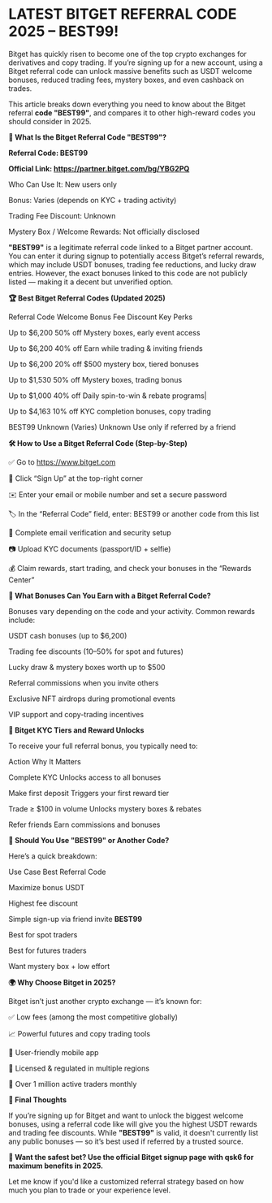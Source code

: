 #  LATEST BITGET REFERRAL CODE 2025 – BEST99!

Bitget has quickly risen to become one of the top crypto exchanges for derivatives and copy trading. If you’re signing up for a new account, using a Bitget referral code can unlock massive benefits such as USDT welcome bonuses, reduced trading fees, mystery boxes, and even cashback on trades.

This article breaks down everything you need to know about the Bitget referral **code "BEST99"**, and compares it to other high-reward codes you should consider in 2025.

**🔑 What Is the Bitget Referral Code "BEST99"?**

**Referral Code: BEST99**

**Official Link: https://partner.bitget.com/bg/YBG2PQ**

Who Can Use It: New users only

Bonus: Varies (depends on KYC + trading activity)

Trading Fee Discount: Unknown

Mystery Box / Welcome Rewards: Not officially disclosed

**"BEST99"** is a legitimate referral code linked to a Bitget partner account. You can enter it during signup to potentially access Bitget’s referral rewards, which may include USDT bonuses, trading fee reductions, and lucky draw entries. However, the exact bonuses linked to this code are not publicly listed — making it a decent but unverified option.

**🏆 Best Bitget Referral Codes (Updated 2025)**

Referral Code	Welcome Bonus	Fee Discount	Key Perks

Up to $6,200	50% off	Mystery boxes, early event access

Up to $6,200	40% off	Earn while trading & inviting friends

Up to $6,200	20% off	$500 mystery box, tiered bonuses

Up to $1,530	50% off	Mystery boxes, trading bonus

Up to $1,000	40% off	Daily spin-to-win & rebate programs|

Up to $4,163	10% off	KYC completion bonuses, copy trading

BEST99	Unknown (Varies)	Unknown	Use only if referred by a friend

**🛠️ How to Use a Bitget Referral Code (Step-by-Step)**

✅ Go to https://www.bitget.com

📝 Click “Sign Up” at the top-right corner

✉️ Enter your email or mobile number and set a secure password

🏷️ In the “Referral Code” field, enter: BEST99 or another code from this list

🔐 Complete email verification and security setup

📷 Upload KYC documents (passport/ID + selfie)

💰 Claim rewards, start trading, and check your bonuses in the “Rewards Center”

**🎁 What Bonuses Can You Earn with a Bitget Referral Code?**

Bonuses vary depending on the code and your activity. Common rewards include:

USDT cash bonuses (up to $6,200)

Trading fee discounts (10–50% for spot and futures)

Lucky draw & mystery boxes worth up to $500

Referral commissions when you invite others

Exclusive NFT airdrops during promotional events

VIP support and copy-trading incentives

**💼 Bitget KYC Tiers and Reward Unlocks**

To receive your full referral bonus, you typically need to:

Action	Why It Matters

Complete KYC	Unlocks access to all bonuses

Make first deposit	Triggers your first reward tier

Trade ≥ $100 in volume	Unlocks mystery boxes & rebates

Refer friends	Earn commissions and bonuses

**🧠 Should You Use "BEST99" or Another Code?**

Here’s a quick breakdown:

Use Case	Best Referral Code

Maximize bonus USDT	

Highest fee discount

Simple sign-up via friend invite	**BEST99**

Best for spot traders	

Best for futures traders	

Want mystery box + low effort	

**🌍 Why Choose Bitget in 2025?**

Bitget isn’t just another crypto exchange — it’s known for:

✅ Low fees (among the most competitive globally)

📈 Powerful futures and copy trading tools

👥 User-friendly mobile app

🔐 Licensed & regulated in multiple regions

🎯 Over 1 million active traders monthly

**📌 Final Thoughts**

If you’re signing up for Bitget and want to unlock the biggest welcome bonuses, using a referral code like will give you the highest USDT rewards and trading fee discounts. While **"BEST99"** is valid, it doesn't currently list any public bonuses — so it’s best used if referred by a trusted source.

**🔗 Want the safest bet? Use the official Bitget signup page with qsk6 for maximum benefits in 2025.**

Let me know if you'd like a customized referral strategy based on how much you plan to trade or your experience level.







